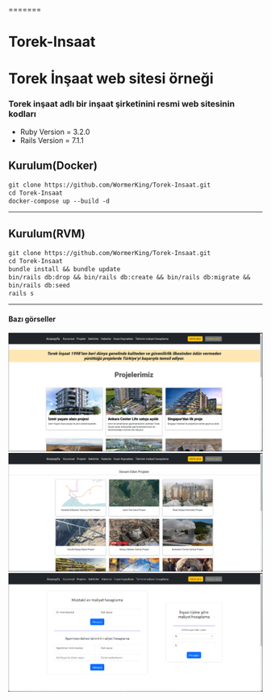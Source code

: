 =======
# Torek-Insaat
Torek İnşaat web sitesi örneği
=======
### Torek inşaat adlı bir inşaat şirketinini resmi web sitesinin kodları

* Ruby Version = 3.2.0
* Rails Version = 7.1.1


## Kurulum(Docker)
```
git clone https://github.com/WormerKing/Torek-Insaat.git
cd Torek-Insaat
docker-compose up --build -d
```

<hr>

## Kurulum(RVM)
```
git clone https://github.com/WormerKing/Torek-Insaat.git
cd Torek-Insaat
bundle install && bundle update
bin/rails db:drop && bin/rails db:create && bin/rails db:migrate && bin/rails db:seed
rails s
```

<hr>

#### Bazı görseller
![Anasayfa](/app/assets/images/github/anasayfa.png)
![Görsel](/app/assets/images/github/gorsel1.png)
![Görsel](/app/assets/images/github/gorsel2.png)
